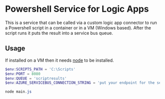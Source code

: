 # Powershell Service for Logic Apps

This is a service that can be called via a custom logic app connector to run a Powershell script in a container or in a VM (Windows based). After the script runs it puts the result into a service bus queue.

## Usage

If installed on a VM then it needs [node](https://nodejs.org/en/download/) to be installed.

```powershell
$env:SCRIPTS_PATH = 'C:\Scripts'
$env:PORT = 8080
$env:QUEUE = 'scriptresults'
$env:AZURE_SERVICEBUS_CONNECTION_STRING = 'put your endpoint for the service bus'

node main.js

```